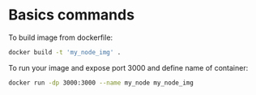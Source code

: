# Basics commands

To build image from dockerfile:
```bash
docker build -t 'my_node_img' .
```

To run your image and expose port 3000 and define name of container:
```bash
docker run -dp 3000:3000 --name my_node my_node_img
```

